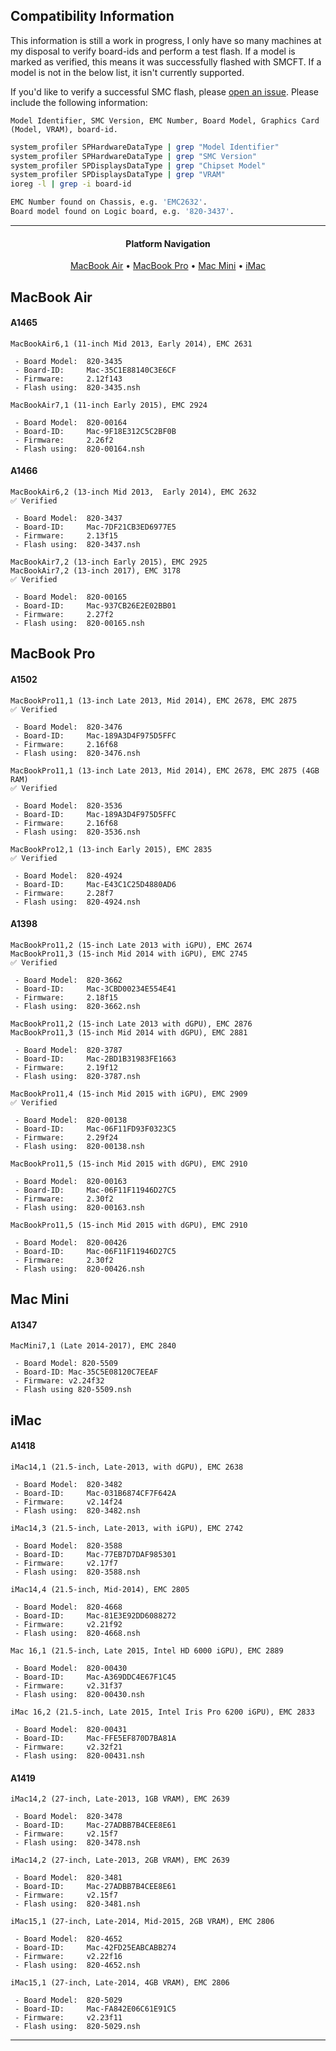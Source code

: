 
## Compatibility Information

This information is still a work in progress, I only have so many machines at my disposal to verify board-ids and perform a test flash. If a model is marked as verified, this means it was successfully flashed with SMCFT. If a model is not in the below list, it isn't currently supported.

If you'd like to verify a successful SMC flash, please [open an issue](https://github.com/MuertoGB/SMCFT/issues). Please include the following information:

`Model Identifier, SMC Version, EMC Number, Board Model, Graphics Card (Model, VRAM), board-id.`
```bash
system_profiler SPHardwareDataType | grep "Model Identifier"
system_profiler SPHardwareDataType | grep "SMC Version"
system_profiler SPDisplaysDataType | grep "Chipset Model"
system_profiler SPDisplaysDataType | grep "VRAM"
ioreg -l | grep -i board-id

EMC Number found on Chassis, e.g. 'EMC2632'.
Board model found on Logic board, e.g. '820-3437'.
```

---

<h4 align="center">Platform Navigation</h4>
<p align="center">
  <a href="#macbook-air">MacBook Air</a> •
  <a href="#macbook-pro">MacBook Pro</a> •
  <a href="#mac-mini">Mac Mini</a> •
  <a href="#imac">iMac</a>
</p>

## MacBook Air

#### A1465

```
MacBookAir6,1 (11-inch Mid 2013, Early 2014), EMC 2631

 - Board Model:  820-3435
 - Board-ID:     Mac-35C1E88140C3E6CF
 - Firmware:     2.12f143
 - Flash using:  820-3435.nsh
```

```
MacBookAir7,1 (11-inch Early 2015), EMC 2924

 - Board Model:  820-00164
 - Board-ID:     Mac-9F18E312C5C2BF0B
 - Firmware:     2.26f2
 - Flash using:  820-00164.nsh
```

#### A1466

```
MacBookAir6,2 (13-inch Mid 2013,  Early 2014), EMC 2632
✅ Verified

 - Board Model:  820-3437
 - Board-ID:     Mac-7DF21CB3ED6977E5
 - Firmware:     2.13f15
 - Flash using:  820-3437.nsh
```

```
MacBookAir7,2 (13-inch Early 2015), EMC 2925
MacBookAir7,2 (13-inch 2017), EMC 3178
✅ Verified

 - Board Model:  820-00165
 - Board-ID:     Mac-937CB26E2E02BB01
 - Firmware:     2.27f2
 - Flash using:  820-00165.nsh
```

## MacBook Pro

#### A1502

```
MacBookPro11,1 (13-inch Late 2013, Mid 2014), EMC 2678, EMC 2875
✅ Verified

 - Board Model:  820-3476
 - Board-ID:     Mac-189A3D4F975D5FFC
 - Firmware:     2.16f68
 - Flash using:  820-3476.nsh
```

> 

```
MacBookPro11,1 (13-inch Late 2013, Mid 2014), EMC 2678, EMC 2875 (4GB RAM)
✅ Verified

 - Board Model:  820-3536
 - Board-ID:     Mac-189A3D4F975D5FFC
 - Firmware:     2.16f68
 - Flash using:  820-3536.nsh
```

```
MacBookPro12,1 (13-inch Early 2015), EMC 2835
✅ Verified

 - Board Model:  820-4924 
 - Board-ID:     Mac-E43C1C25D4880AD6
 - Firmware:     2.28f7
 - Flash using:  820-4924.nsh
```

#### A1398

```
MacBookPro11,2 (15-inch Late 2013 with iGPU), EMC 2674
MacBookPro11,3 (15-inch Mid 2014 with iGPU), EMC 2745
✅ Verified

 - Board Model:  820-3662
 - Board-ID:     Mac-3CBD00234E554E41
 - Firmware:     2.18f15
 - Flash using:  820-3662.nsh
```

```
MacBookPro11,2 (15-inch Late 2013 with dGPU), EMC 2876
MacBookPro11,3 (15-inch Mid 2014 with dGPU), EMC 2881

 - Board Model:  820-3787
 - Board-ID:     Mac-2BD1B31983FE1663
 - Firmware:     2.19f12
 - Flash using:  820-3787.nsh
```

```
MacBookPro11,4 (15-inch Mid 2015 with iGPU), EMC 2909
✅ Verified

 - Board Model:  820-00138
 - Board-ID:     Mac-06F11FD93F0323C5
 - Firmware:     2.29f24
 - Flash using:  820-00138.nsh
```

```
MacBookPro11,5 (15-inch Mid 2015 with dGPU), EMC 2910

 - Board Model:  820-00163
 - Board-ID:     Mac-06F11F11946D27C5
 - Firmware:     2.30f2
 - Flash using:  820-00163.nsh
```

```
MacBookPro11,5 (15-inch Mid 2015 with dGPU), EMC 2910

 - Board Model:  820-00426
 - Board-ID:     Mac-06F11F11946D27C5
 - Firmware:     2.30f2
 - Flash using:  820-00426.nsh
```

## Mac Mini

#### A1347

```
MacMini7,1 (Late 2014-2017), EMC 2840

 - Board Model: 820-5509
 - Board-ID: Mac-35C5E08120C7EEAF
 - Firmware: v2.24f32
 - Flash using 820-5509.nsh
```

## iMac

#### A1418

```
iMac14,1 (21.5-inch, Late-2013, with dGPU), EMC 2638

 - Board Model:  820-3482
 - Board-ID:     Mac-031B6874CF7F642A
 - Firmware:     v2.14f24
 - Flash using:  820-3482.nsh
```

```
iMac14,3 (21.5-inch, Late-2013, with iGPU), EMC 2742

 - Board Model:  820-3588
 - Board-ID:     Mac-77EB7D7DAF985301
 - Firmware:     v2.17f7
 - Flash using:  820-3588.nsh
```

```
iMac14,4 (21.5-inch, Mid-2014), EMC 2805

 - Board Model:  820-4668
 - Board-ID:     Mac-81E3E92DD6088272
 - Firmware:     v2.21f92
 - Flash using:  820-4668.nsh
```

```
Mac 16,1 (21.5-inch, Late 2015, Intel HD 6000 iGPU), EMC 2889

 - Board Model:  820-00430
 - Board-ID:     Mac-A369DDC4E67F1C45
 - Firmware:     v2.31f37
 - Flash using:  820-00430.nsh
```

```
iMac 16,2 (21.5-inch, Late 2015, Intel Iris Pro 6200 iGPU), EMC 2833

 - Board Model:  820-00431
 - Board-ID:     Mac-FFE5EF870D7BA81A
 - Firmware:     v2.32f21
 - Flash using:  820-00431.nsh
```

#### A1419

```
iMac14,2 (27-inch, Late-2013, 1GB VRAM), EMC 2639

 - Board Model:  820-3478
 - Board-ID:     Mac-27ADBB7B4CEE8E61
 - Firmware:     v2.15f7
 - Flash using:  820-3478.nsh
```

```
iMac14,2 (27-inch, Late-2013, 2GB VRAM), EMC 2639

 - Board Model:  820-3481
 - Board-ID:     Mac-27ADBB7B4CEE8E61
 - Firmware:     v2.15f7
 - Flash using:  820-3481.nsh
```

```
iMac15,1 (27-inch, Late-2014, Mid-2015, 2GB VRAM), EMC 2806

 - Board Model:  820-4652
 - Board-ID:     Mac-42FD25EABCABB274
 - Firmware:     v2.22f16
 - Flash using:  820-4652.nsh
```

```
iMac15,1 (27-inch, Late-2014, 4GB VRAM), EMC 2806

 - Board Model:  820-5029
 - Board-ID:     Mac-FA842E06C61E91C5
 - Firmware:     v2.23f11
 - Flash using:  820-5029.nsh
 ```

---
